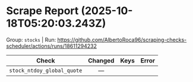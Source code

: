 # Scrape Report (2025-10-18T05:20:03.243Z)

Group: `stocks`  |  Run: https://github.com/AlbertoRoca96/scraping-checks-scheduler/actions/runs/18611294232

| Check | Changed | Keys | Error |
|---|:---:|:--|:--|
| `stock_ntdoy_global_quote` | — |  |  |
